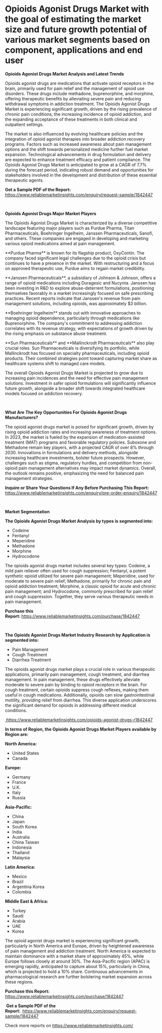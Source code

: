 <p><h1>Opioids Agonist Drugs Market with the goal of estimating the market size and future growth potential of various market segments based on component, applications and end user</h1></p><p><strong>Opioids Agonist Drugs Market Analysis and Latest Trends</strong></p>
<p><p>Opioids agonist drugs are medications that activate opioid receptors in the brain, primarily used for pain relief and the management of opioid use disorders. These drugs include methadone, buprenorphine, and morphine, offering therapeutic benefits by alleviating severe pain and reducing withdrawal symptoms in addiction treatment. The Opioids Agonist Drugs Market is experiencing significant growth, driven by the rising prevalence of chronic pain conditions, the increasing incidence of opioid addiction, and the expanding acceptance of these treatments in both clinical and outpatient settings.</p><p>The market is also influenced by evolving healthcare policies and the integration of opioid agonist therapies into broader addiction recovery programs. Factors such as increased awareness about pain management options and the shift towards personalized medicine further fuel market expansion. Technological advancements in drug formulation and delivery are expected to enhance treatment efficacy and patient compliance. The Opioids Agonist Drugs Market is anticipated to grow at a CAGR of 7.7% during the forecast period, indicating robust demand and opportunities for stakeholders involved in the development and distribution of these essential therapeutic agents.</p></p>
<p><strong>Get a Sample PDF of the Report:&nbsp;</strong> <a href="https://www.reliablemarketinsights.com/enquiry/request-sample/1842447?utm_campaign=2221&utm_medium=2&utm_source=Github&utm_content=ia&utm_term=26032025&utm_id=opioids-agonist-drugs">https://www.reliablemarketinsights.com/enquiry/request-sample/1842447</a></p>
<p>&nbsp;</p>
<p><strong>Opioids Agonist Drugs Major Market Players</strong></p>
<p><p>The Opioids Agonist Drugs Market is characterized by a diverse competitive landscape featuring major players such as Purdue Pharma, Titan Pharmaceuticals, Boehringer Ingelheim, Janssen Pharmaceuticals, Sanofi, and others. These companies are engaged in developing and marketing various opioid medications aimed at pain management.</p><p>**Purdue Pharma** is known for its flagship product, OxyContin. The company faced significant legal challenges due to the opioid crisis but continues to have a presence in the market. With restructuring and a focus on approved therapeutic use, Purdue aims to regain market credibility.</p><p>**Janssen Pharmaceuticals**, a subsidiary of Johnson & Johnson, offers a range of opioid medications including Duragesic and Nucynta. Janssen has been investing in R&D to explore abuse-deterrent formulations, positioning themselves favorably in a market increasingly focused on safe prescribing practices. Recent reports indicate that Janssen's revenue from pain management solutions, including opioids, was approximately $3 billion.</p><p>**Boehringer Ingelheim** stands out with innovative approaches to managing opioid dependence, particularly through medications like Buprenorphine. The company's commitment to addressing addiction correlates with its revenue strategy, with expectations of growth driven by the rising emphasis on substance abuse treatment.</p><p>**Sun Pharmaceuticals** and **Mallinckrodt Pharmaceuticals** also play crucial roles. Sun Pharmaceuticals is diversifying its portfolio, while Mallinckrodt has focused on specialty pharmaceuticals, including opioid products. Their combined strategies point toward capturing market share as healthcare systems shift to managed care models.</p><p>The overall Opioids Agonist Drugs Market is projected to grow due to increasing pain incidences and the need for effective pain management solutions. Investment in safer opioid formulations will significantly influence future growth, alongside a broader shift towards integrated healthcare models focused on addiction recovery.</p></p>
<p>&nbsp;</p>
<p><strong>What Are The Key Opportunities For Opioids Agonist Drugs Manufacturers?</strong></p>
<p><p>The opioid agonist drugs market is poised for significant growth, driven by rising opioid addiction rates and increasing awareness of treatment options. In 2023, the market is fueled by the expansion of medication-assisted treatment (MAT) programs and favorable regulatory policies. Suboxone and Methadone remain key players, with a projected CAGR of over 8% through 2030. Innovations in formulations and delivery methods, alongside increasing healthcare investments, bolster future prospects. However, challenges such as stigma, regulatory hurdles, and competition from non-opioid pain management alternatives may impact market dynamics. Overall, the outlook remains positive, emphasizing the need for balanced pain management strategies.</p></p>
<p><strong>Inquire or Share Your Questions If Any Before Purchasing This Report:</strong> <a href="https://www.reliablemarketinsights.com/enquiry/pre-order-enquiry/1842447?utm_campaign=2221&utm_medium=2&utm_source=Github&utm_content=ia&utm_term=26032025&utm_id=opioids-agonist-drugs">https://www.reliablemarketinsights.com/enquiry/pre-order-enquiry/1842447</a></p>
<p>&nbsp;</p>
<p><strong>Market Segmentation</strong></p>
<p><strong>The Opioids Agonist Drugs Market Analysis by types is segmented into:</strong></p>
<p><ul><li>Codeine</li><li>Fentanyl</li><li>Meperidine</li><li>Methadone</li><li>Morphine</li><li>Hydrocodone</li></ul></p>
<p><p>The opioids agonist drugs market includes several key types: Codeine, a mild pain reliever often used for cough suppression; Fentanyl, a potent synthetic opioid utilized for severe pain management; Meperidine, used for moderate to severe pain relief; Methadone, primarily for chronic pain and opioid addiction treatment; Morphine, a classic opioid for acute and chronic pain management; and Hydrocodone, commonly prescribed for pain relief and cough suppression. Together, they serve various therapeutic needs in pain management.</p></p>
<p><strong>Purchase this Report:&nbsp;</strong><a href="https://www.reliablemarketinsights.com/purchase/1842447?utm_campaign=2221&utm_medium=2&utm_source=Github&utm_content=ia&utm_term=26032025&utm_id=opioids-agonist-drugs">https://www.reliablemarketinsights.com/purchase/1842447</a></p>
<p>&nbsp;</p>
<p><strong>The Opioids Agonist Drugs Market Industry Research by Application is segmented into:</strong></p>
<p><ul><li>Pain Management</li><li>Cough Treatment</li><li>Diarrhea Treatment</li></ul></p>
<p><p>The opioids agonist drugs market plays a crucial role in various therapeutic applications, primarily pain management, cough treatment, and diarrhea management. In pain management, these drugs effectively alleviate moderate to severe pain by binding to opioid receptors in the brain. For cough treatment, certain opioids suppress cough reflexes, making them useful in cough medications. Additionally, opioids can slow gastrointestinal motility, providing relief from diarrhea. This diverse application underscores the significant demand for opioids in addressing different medical conditions.</p></p>
<p><a href="https://www.reliablemarketinsights.com/opioids-agonist-drugs-r1842447?utm_campaign=2221&utm_medium=2&utm_source=Github&utm_content=ia&utm_term=26032025&utm_id=opioids-agonist-drugs">&nbsp;https://www.reliablemarketinsights.com/opioids-agonist-drugs-r1842447</a></p>
<p><strong>In terms of Region, the Opioids Agonist Drugs Market Players available by Region are:</strong></p>
<p>
    <p> <strong> North America: </strong>
        <ul>
            <li>United States</li>
            <li>Canada</li>
        </ul>
        </p> 
    <p> <strong> Europe: </strong>
        <ul>
            <li>Germany</li>
            <li>France</li>
            <li>U.K.</li>
            <li>Italy</li>
            <li>Russia</li>
        </ul>
        </p> 
    <p> <strong> Asia-Pacific: </strong>
        <ul>
            <li>China</li>
            <li>Japan</li>
            <li>South Korea</li>
            <li>India</li>
            <li>Australia</li>
            <li>China Taiwan</li>
            <li>Indonesia</li>
            <li>Thailand</li>
            <li>Malaysia</li>
        </ul>
        </p> 
    <p> <strong> Latin America: </strong>
        <ul>
            <li>Mexico</li>
            <li>Brazil</li>
            <li>Argentina Korea</li>
            <li>Colombia</li>
        </ul>
        </p> 
    <p> <strong> Middle East & Africa: </strong>
        <ul>
            <li>Turkey</li>
            <li>Saudi</li>
            <li>Arabia</li>
            <li>UAE</li>
            <li>Korea</li>
        </ul>
    </p>
    </p>
<p><p>The opioid agonist drugs market is experiencing significant growth, particularly in North America and Europe, driven by heightened awareness of pain management and addiction treatment. North America is expected to maintain dominance with a market share of approximately 45%, while Europe follows closely at around 30%. The Asia-Pacific region (APAC) is emerging rapidly, anticipated to capture about 15%, particularly in China, which is projected to hold a 10% share. Continuous advancements in pharmacological research are further bolstering market expansion across these regions.</p></p>
<p><strong>Purchase this Report: </strong><a href="https://www.reliablemarketinsights.com/purchase/1842447?utm_campaign=2221&utm_medium=2&utm_source=Github&utm_content=ia&utm_term=26032025&utm_id=opioids-agonist-drugs">https://www.reliablemarketinsights.com/purchase/1842447</a></p>
<p>&nbsp;<strong>Get a Sample PDF of the Report:&nbsp;&nbsp;</strong><a href="https://www.reliablemarketinsights.com/enquiry/request-sample/1842447?utm_campaign=2221&utm_medium=2&utm_source=Github&utm_content=ia&utm_term=26032025&utm_id=opioids-agonist-drugs">https://www.reliablemarketinsights.com/enquiry/request-sample/1842447</a></p>
<p><strong></strong></p>
<p>Check more reports on <a href="https://www.reliablemarketinsights.com/?utm_campaign=2221&utm_medium=2&utm_source=Github&utm_content=ia&utm_term=26032025&utm_id=opioids-agonist-drugs">https://www.reliablemarketinsights.com/</a></p>